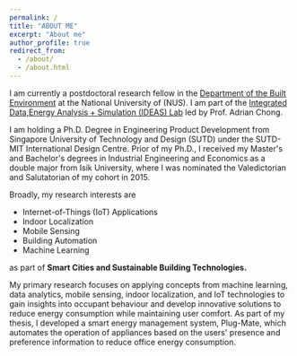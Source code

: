 ```yaml
---
permalink: /
title: "ABOUT ME"
excerpt: "About me"
author_profile: true
redirect_from: 
  - /about/
  - /about.html
---
```


I am currently a postdoctoral research fellow in the [Department of the Built Environment](https://cde.nus.edu.sg/dbe/) at the National University of (NUS). 
I am part of the [Integrated Data,Energy Analysis + Simulation (IDEAS) Lab](https://ideaslab.io/) led by Prof. Adrian Chong.

I am holding a Ph.D. Degree in Engineering Product Development from
Singapore University of Technology and Design (SUTD) under the SUTD-MIT International Design Centre. 
Prior of my Ph.D., I received my Master's and Bachelor's degrees in Industrial Engineering and Economics 
as a double major from Isik University, where I was nominated the Valedictorian and Salutatorian of my cohort in 2015.

Broadly, my research interests are
* Internet-of-Things (IoT) Applications
* Indoor Localization
* Mobile Sensing
* Building Automation
* Machine Learning

as part of **Smart Cities and Sustainable Building Technologies.**

My primary research focuses on applying concepts from machine learning, 
data analytics, mobile sensing, indoor localization, and IoT technologies to gain insights into 
occupant behaviour and develop innovative solutions to reduce energy consumption while maintaining user comfort. 
As part of my thesis, I developed a smart energy management system, Plug-Mate, 
which automates the operation of appliances based on the users' presence and preference information to 
reduce office energy consumption.








